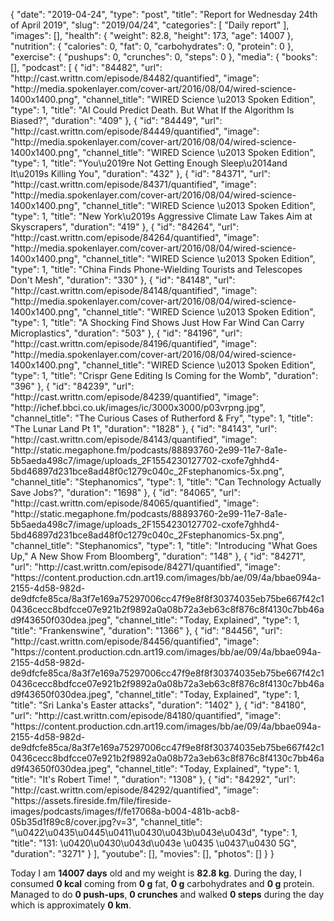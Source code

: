 {
    "date": "2019-04-24",
    "type": "post",
    "title": "Report for Wednesday 24th of April 2019",
    "slug": "2019\/04\/24",
    "categories": [
        "Daily report"
    ],
    "images": [],
    "health": {
        "weight": 82.8,
        "height": 173,
        "age": 14007
    },
    "nutrition": {
        "calories": 0,
        "fat": 0,
        "carbohydrates": 0,
        "protein": 0
    },
    "exercise": {
        "pushups": 0,
        "crunches": 0,
        "steps": 0
    },
    "media": {
        "books": [],
        "podcast": [
            {
                "id": "84482",
                "url": "http:\/\/cast.writtn.com\/episode\/84482\/quantified",
                "image": "http:\/\/media.spokenlayer.com\/cover-art\/2016\/08\/04\/wired-science-1400x1400.png",
                "channel_title": "WIRED Science \u2013 Spoken Edition",
                "type": 1,
                "title": "AI Could Predict Death. But What If the Algorithm Is Biased?",
                "duration": "409"
            },
            {
                "id": "84449",
                "url": "http:\/\/cast.writtn.com\/episode\/84449\/quantified",
                "image": "http:\/\/media.spokenlayer.com\/cover-art\/2016\/08\/04\/wired-science-1400x1400.png",
                "channel_title": "WIRED Science \u2013 Spoken Edition",
                "type": 1,
                "title": "You\u2019re Not Getting Enough Sleep\u2014and It\u2019s Killing You",
                "duration": "432"
            },
            {
                "id": "84371",
                "url": "http:\/\/cast.writtn.com\/episode\/84371\/quantified",
                "image": "http:\/\/media.spokenlayer.com\/cover-art\/2016\/08\/04\/wired-science-1400x1400.png",
                "channel_title": "WIRED Science \u2013 Spoken Edition",
                "type": 1,
                "title": "New York\u2019s Aggressive Climate Law Takes Aim at Skyscrapers",
                "duration": "419"
            },
            {
                "id": "84264",
                "url": "http:\/\/cast.writtn.com\/episode\/84264\/quantified",
                "image": "http:\/\/media.spokenlayer.com\/cover-art\/2016\/08\/04\/wired-science-1400x1400.png",
                "channel_title": "WIRED Science \u2013 Spoken Edition",
                "type": 1,
                "title": "China Finds Phone-Wielding Tourists and Telescopes Don't Mesh",
                "duration": "330"
            },
            {
                "id": "84148",
                "url": "http:\/\/cast.writtn.com\/episode\/84148\/quantified",
                "image": "http:\/\/media.spokenlayer.com\/cover-art\/2016\/08\/04\/wired-science-1400x1400.png",
                "channel_title": "WIRED Science \u2013 Spoken Edition",
                "type": 1,
                "title": "A Shocking Find Shows Just How Far Wind Can Carry Microplastics",
                "duration": "503"
            },
            {
                "id": "84196",
                "url": "http:\/\/cast.writtn.com\/episode\/84196\/quantified",
                "image": "http:\/\/media.spokenlayer.com\/cover-art\/2016\/08\/04\/wired-science-1400x1400.png",
                "channel_title": "WIRED Science \u2013 Spoken Edition",
                "type": 1,
                "title": "Crispr Gene Editing Is Coming for the Womb",
                "duration": "396"
            },
            {
                "id": "84239",
                "url": "http:\/\/cast.writtn.com\/episode\/84239\/quantified",
                "image": "http:\/\/ichef.bbci.co.uk\/images\/ic\/3000x3000\/p03vrpng.jpg",
                "channel_title": "The Curious Cases of Rutherford & Fry",
                "type": 1,
                "title": "The Lunar Land Pt 1",
                "duration": "1828"
            },
            {
                "id": "84143",
                "url": "http:\/\/cast.writtn.com\/episode\/84143\/quantified",
                "image": "http:\/\/static.megaphone.fm\/podcasts\/88893760-2e99-11e7-8a1e-5b5aeda498c7\/image\/uploads_2F1554230127702-cxofe7ghhd4-5bd46897d231bce8ad48f0c1279c040c_2Fstephanomics-5x.png",
                "channel_title": "Stephanomics",
                "type": 1,
                "title": "Can Technology Actually Save Jobs?",
                "duration": "1698"
            },
            {
                "id": "84065",
                "url": "http:\/\/cast.writtn.com\/episode\/84065\/quantified",
                "image": "http:\/\/static.megaphone.fm\/podcasts\/88893760-2e99-11e7-8a1e-5b5aeda498c7\/image\/uploads_2F1554230127702-cxofe7ghhd4-5bd46897d231bce8ad48f0c1279c040c_2Fstephanomics-5x.png",
                "channel_title": "Stephanomics",
                "type": 1,
                "title": "Introducing \"What Goes Up,\" A New Show From Bloomberg",
                "duration": "148"
            },
            {
                "id": "84271",
                "url": "http:\/\/cast.writtn.com\/episode\/84271\/quantified",
                "image": "https:\/\/content.production.cdn.art19.com\/images\/bb\/ae\/09\/4a\/bbae094a-2155-4d58-982d-de9dfcfe85ca\/8a3f7e169a75297006cc47f9e8f8f30374035eb75be667f42c10436cecc8bdfcce07e921b2f9892a0a08b72a3eb63c8f876c8f4130c7bb46ad9f43650f030dea.jpeg",
                "channel_title": "Today, Explained",
                "type": 1,
                "title": "Frankenswine",
                "duration": "1366"
            },
            {
                "id": "84456",
                "url": "http:\/\/cast.writtn.com\/episode\/84456\/quantified",
                "image": "https:\/\/content.production.cdn.art19.com\/images\/bb\/ae\/09\/4a\/bbae094a-2155-4d58-982d-de9dfcfe85ca\/8a3f7e169a75297006cc47f9e8f8f30374035eb75be667f42c10436cecc8bdfcce07e921b2f9892a0a08b72a3eb63c8f876c8f4130c7bb46ad9f43650f030dea.jpeg",
                "channel_title": "Today, Explained",
                "type": 1,
                "title": "Sri Lanka's Easter attacks",
                "duration": "1402"
            },
            {
                "id": "84180",
                "url": "http:\/\/cast.writtn.com\/episode\/84180\/quantified",
                "image": "https:\/\/content.production.cdn.art19.com\/images\/bb\/ae\/09\/4a\/bbae094a-2155-4d58-982d-de9dfcfe85ca\/8a3f7e169a75297006cc47f9e8f8f30374035eb75be667f42c10436cecc8bdfcce07e921b2f9892a0a08b72a3eb63c8f876c8f4130c7bb46ad9f43650f030dea.jpeg",
                "channel_title": "Today, Explained",
                "type": 1,
                "title": "It's Robert Time! ",
                "duration": "1308"
            },
            {
                "id": "84292",
                "url": "http:\/\/cast.writtn.com\/episode\/84292\/quantified",
                "image": "https:\/\/assets.fireside.fm\/file\/fireside-images\/podcasts\/images\/f\/fe17068a-b004-481b-acb8-05b35d1f89c8\/cover.jpg?v=3",
                "channel_title": "\u0422\u0435\u0445\u0411\u0430\u043b\u043e\u043d",
                "type": 1,
                "title": "131: \u0420\u0430\u043d\u043e \u0435 \u0437\u0430 5G",
                "duration": "3271"
            }
        ],
        "youtube": [],
        "movies": [],
        "photos": []
    }
}

Today I am <strong>14007 days</strong> old and my weight is <strong>82.8 kg</strong>. During the day, I consumed <strong>0 kcal</strong> coming from <strong>0 g</strong> fat, <strong>0 g</strong> carbohydrates and <strong>0 g</strong> protein. Managed to do <strong>0 push-ups</strong>, <strong>0 crunches</strong> and walked <strong>0 steps</strong> during the day which is approximately <strong>0 km</strong>.
